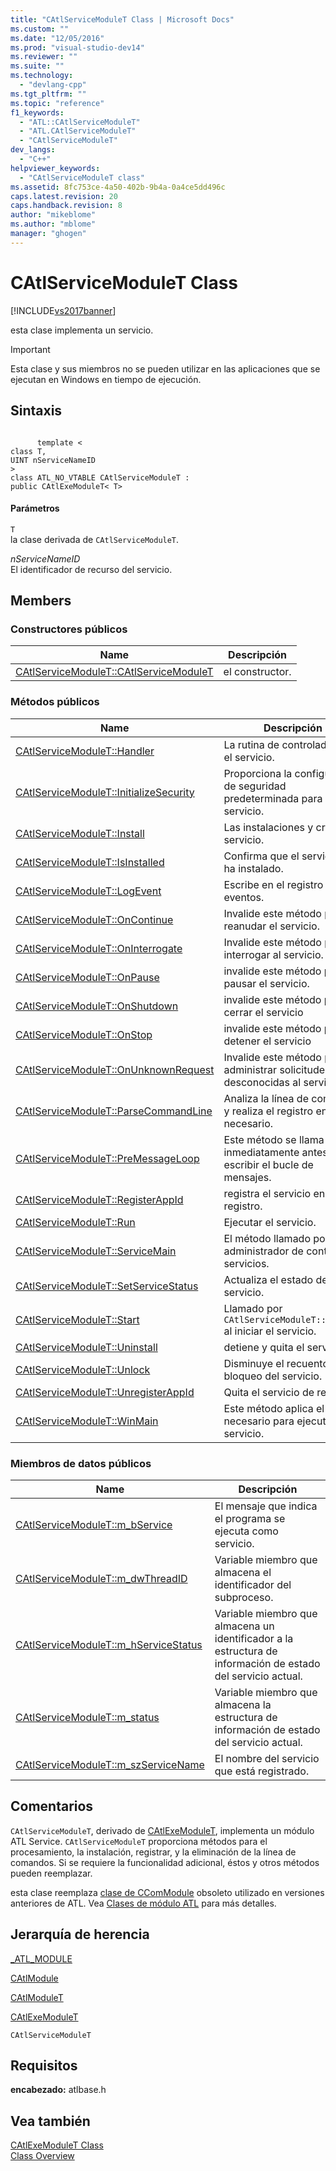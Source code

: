```yaml
---
title: "CAtlServiceModuleT Class | Microsoft Docs"
ms.custom: ""
ms.date: "12/05/2016"
ms.prod: "visual-studio-dev14"
ms.reviewer: ""
ms.suite: ""
ms.technology: 
  - "devlang-cpp"
ms.tgt_pltfrm: ""
ms.topic: "reference"
f1_keywords: 
  - "ATL::CAtlServiceModuleT"
  - "ATL.CAtlServiceModuleT"
  - "CAtlServiceModuleT"
dev_langs: 
  - "C++"
helpviewer_keywords: 
  - "CAtlServiceModuleT class"
ms.assetid: 8fc753ce-4a50-402b-9b4a-0a4ce5dd496c
caps.latest.revision: 20
caps.handback.revision: 8
author: "mikeblome"
ms.author: "mblome"
manager: "ghogen"
---
```

# CAtlServiceModuleT Class
[!INCLUDE[vs2017banner](../../assembler/inline/includes/vs2017banner.md)]

esta clase implementa un servicio.  
  
> [!IMPORTANT]
>  Esta clase y sus miembros no se pueden utilizar en las aplicaciones que se ejecutan en Windows en tiempo de ejecución.  
  
## Sintaxis  
  
```  
  
      template <  
class T,  
UINT nServiceNameID   
>  
class ATL_NO_VTABLE CAtlServiceModuleT :  
public CAtlExeModuleT< T>  
```  
  
#### Parámetros  
 `T`  
 la clase derivada de `CAtlServiceModuleT`.  
  
 *nServiceNameID*  
 El identificador de recurso del servicio.  
  
## Members  
  
### Constructores públicos  
  
|Name|Descripción|  
|----------|-----------------|  
|[CAtlServiceModuleT::CAtlServiceModuleT](../Topic/CAtlServiceModuleT::CAtlServiceModuleT.md)|el constructor.|  
  
### Métodos públicos  
  
|Name|Descripción|  
|----------|-----------------|  
|[CAtlServiceModuleT::Handler](../Topic/CAtlServiceModuleT::Handler.md)|La rutina de controlador para el servicio.|  
|[CAtlServiceModuleT::InitializeSecurity](../Topic/CAtlServiceModuleT::InitializeSecurity.md)|Proporciona la configuración de seguridad predeterminada para el servicio.|  
|[CAtlServiceModuleT::Install](../Topic/CAtlServiceModuleT::Install.md)|Las instalaciones y crea el servicio.|  
|[CAtlServiceModuleT::IsInstalled](../Topic/CAtlServiceModuleT::IsInstalled.md)|Confirma que el servicio se ha instalado.|  
|[CAtlServiceModuleT::LogEvent](../Topic/CAtlServiceModuleT::LogEvent.md)|Escribe en el registro de eventos.|  
|[CAtlServiceModuleT::OnContinue](../Topic/CAtlServiceModuleT::OnContinue.md)|Invalide este método para reanudar el servicio.|  
|[CAtlServiceModuleT::OnInterrogate](../Topic/CAtlServiceModuleT::OnInterrogate.md)|Invalide este método para interrogar al servicio.|  
|[CAtlServiceModuleT::OnPause](../Topic/CAtlServiceModuleT::OnPause.md)|invalide este método para pausar el servicio.|  
|[CAtlServiceModuleT::OnShutdown](../Topic/CAtlServiceModuleT::OnShutdown.md)|invalide este método para cerrar el servicio|  
|[CAtlServiceModuleT::OnStop](../Topic/CAtlServiceModuleT::OnStop.md)|invalide este método para detener el servicio|  
|[CAtlServiceModuleT::OnUnknownRequest](../Topic/CAtlServiceModuleT::OnUnknownRequest.md)|Invalide este método para administrar solicitudes desconocidas al servicio|  
|[CAtlServiceModuleT::ParseCommandLine](../Topic/CAtlServiceModuleT::ParseCommandLine.md)|Analiza la línea de comandos y realiza el registro en caso necesario.|  
|[CAtlServiceModuleT::PreMessageLoop](../Topic/CAtlServiceModuleT::PreMessageLoop.md)|Este método se llama inmediatamente antes de escribir el bucle de mensajes.|  
|[CAtlServiceModuleT::RegisterAppId](../Topic/CAtlServiceModuleT::RegisterAppId.md)|registra el servicio en el registro.|  
|[CAtlServiceModuleT::Run](../Topic/CAtlServiceModuleT::Run.md)|Ejecutar el servicio.|  
|[CAtlServiceModuleT::ServiceMain](../Topic/CAtlServiceModuleT::ServiceMain.md)|El método llamado por el administrador de control de servicios.|  
|[CAtlServiceModuleT::SetServiceStatus](../Topic/CAtlServiceModuleT::SetServiceStatus.md)|Actualiza el estado del servicio.|  
|[CAtlServiceModuleT::Start](../Topic/CAtlServiceModuleT::Start.md)|Llamado por `CAtlServiceModuleT::WinMain` al iniciar el servicio.|  
|[CAtlServiceModuleT::Uninstall](../Topic/CAtlServiceModuleT::Uninstall.md)|detiene y quita el servicio.|  
|[CAtlServiceModuleT::Unlock](../Topic/CAtlServiceModuleT::Unlock.md)|Disminuye el recuento de bloqueo del servicio.|  
|[CAtlServiceModuleT::UnregisterAppId](../Topic/CAtlServiceModuleT::UnregisterAppId.md)|Quita el servicio de registro.|  
|[CAtlServiceModuleT::WinMain](../Topic/CAtlServiceModuleT::WinMain.md)|Este método aplica el código necesario para ejecutar el servicio.|  
  
### Miembros de datos públicos  
  
|Name|Descripción|  
|----------|-----------------|  
|[CAtlServiceModuleT::m\_bService](../Topic/CAtlServiceModuleT::m_bService.md)|El mensaje que indica el programa se ejecuta como servicio.|  
|[CAtlServiceModuleT::m\_dwThreadID](../Topic/CAtlServiceModuleT::m_dwThreadID.md)|Variable miembro que almacena el identificador del subproceso.|  
|[CAtlServiceModuleT::m\_hServiceStatus](../Topic/CAtlServiceModuleT::m_hServiceStatus.md)|Variable miembro que almacena un identificador a la estructura de información de estado del servicio actual.|  
|[CAtlServiceModuleT::m\_status](../Topic/CAtlServiceModuleT::m_status.md)|Variable miembro que almacena la estructura de información de estado del servicio actual.|  
|[CAtlServiceModuleT::m\_szServiceName](../Topic/CAtlServiceModuleT::m_szServiceName.md)|El nombre del servicio que está registrado.|  
  
## Comentarios  
 `CAtlServiceModuleT`, derivado de [CAtlExeModuleT](../../atl/reference/catlexemodulet-class.md), implementa un módulo ATL Service.  `CAtlServiceModuleT` proporciona métodos para el procesamiento, la instalación, registrar, y la eliminación de la línea de comandos.  Si se requiere la funcionalidad adicional, éstos y otros métodos pueden reemplazar.  
  
 esta clase reemplaza [clase de CComModule](../../atl/reference/ccommodule-class.md) obsoleto utilizado en versiones anteriores de ATL.  Vea [Clases de módulo ATL](../../atl/atl-module-classes.md) para más detalles.  
  
## Jerarquía de herencia  
 [\_ATL\_MODULE](../Topic/_ATL_MODULE.md)  
  
 [CAtlModule](../../atl/reference/catlmodule-class.md)  
  
 [CAtlModuleT](../../atl/reference/catlmodulet-class.md)  
  
 [CAtlExeModuleT](../../atl/reference/catlexemodulet-class.md)  
  
 `CAtlServiceModuleT`  
  
## Requisitos  
 **encabezado:** atlbase.h  
  
## Vea también  
 [CAtlExeModuleT Class](../../atl/reference/catlexemodulet-class.md)   
 [Class Overview](../../atl/atl-class-overview.md)